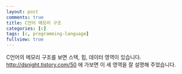 ```yaml
---
layout: post
comments: true
title: C언어 메모리 구조
categories: [c]
tags: [c, programming-language]
fullview: true
---
```

C언어의 메모리 구조를 보면 스택, 힙, 데이터 영역이 있습니다.  
http://dsnight.tistory.com/50 에 가보면 이 세 영역을 잘 설명해 주었습니다.
